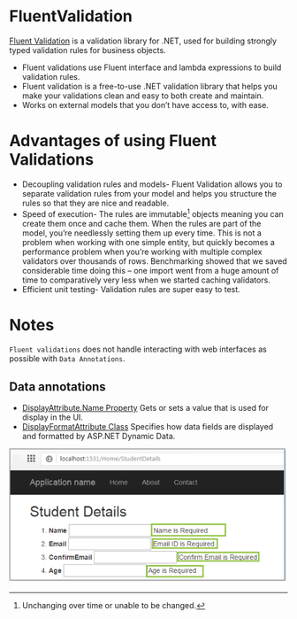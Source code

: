 ﻿# FluentValidation



[Fluent Validation](https://docs.fluentvalidation.net/en/latest/installation.html) is a validation library for .NET, used for building strongly typed validation rules for business objects.

- Fluent validations use Fluent interface and lambda expressions to build validation rules.
- Fluent validation is a free-to-use .NET validation library that helps you make your validations clean and easy to both create and maintain.
- Works on external models that you don’t have access to, with ease. 

# Advantages of using Fluent Validations

- Decoupling validation rules and models- Fluent Validation allows you to separate validation rules from your model and helps you structure the rules so that they are nice and readable.
- Speed of execution- The rules are immutable[^1] objects meaning you can create them once and cache them. When the rules are part of the model, you’re needlessly setting them up every time. This is not a problem when working with one simple entity, but quickly becomes a performance problem when you’re working with multiple complex validators over thousands of rows. Benchmarking showed that we saved considerable time doing this – one import went from a huge amount of time to comparatively very less when we started caching validators.
- Efficient unit testing- Validation rules are super easy to test. 

# Notes

`Fluent validations` does not handle interacting with web interfaces as possible with `Data Annotations`.

## Data annotations

- [DisplayAttribute.Name Property](https://docs.microsoft.com/en-us/dotnet/api/system.componentmodel.dataannotations.displayattribute.name?view=net-6.0) Gets or sets a value that is used for display in the UI.
- [DisplayFormatAttribute Class](https://docs.microsoft.com/en-us/dotnet/api/system.componentmodel.dataannotations.displayformatattribute?view=net-6.0) Specifies how data fields are displayed and formatted by ASP.NET Dynamic Data.

![Annotate Valid Messages](assets/annotateValidMessages.png)

[^1]: Unchanging over time or unable to be changed.